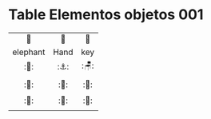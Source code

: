 # Table Elementos objetos 001

|            |        |       |
|:----------:|:------:|:-----:|
| :elephant: | :wave: | :key: |
|  elephant  |  Hand  |  key |
|    :🚗:    |  :⚓:   | :🪑:  |
|            |        |       |
|    :🌈:    |  :🌊:  | :🚪:  |
|            |        |       |
|    :🧑:    |  :👧:  | :🎵:  |
|            |        |       |